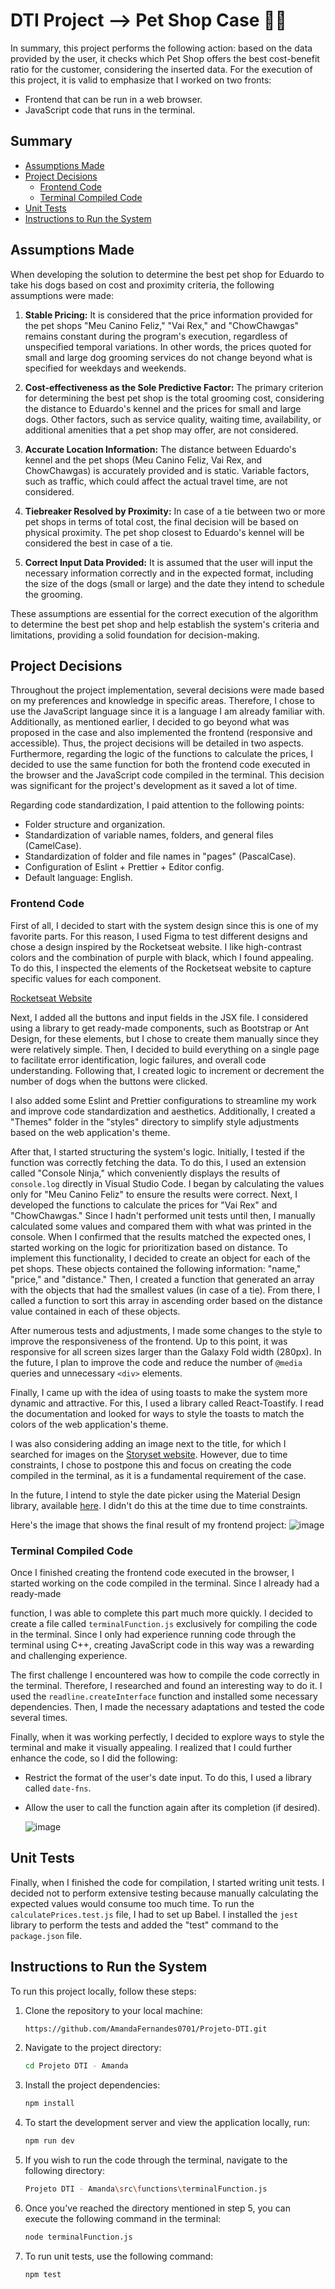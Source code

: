 # DTI Project --> Pet Shop Case 🐶🐾

In summary, this project performs the following action: based on the data provided by the user, it checks which Pet Shop offers the best cost-benefit ratio for the customer, considering the inserted data. For the execution of this project, it is valid to emphasize that I worked on two fronts:

- Frontend that can be run in a web browser.
- JavaScript code that runs in the terminal.

## Summary
- [Assumptions Made](#assumptions-made)
- [Project Decisions](#project-decisions)
  - [Frontend Code](#frontend-code)
  - [Terminal Compiled Code](#terminal-compiled-code)
- [Unit Tests](#unit-tests)
- [Instructions to Run the System](#instructions-to-run-the-system)

## Assumptions Made

When developing the solution to determine the best pet shop for Eduardo to take his dogs based on cost and proximity criteria, the following assumptions were made:

1. **Stable Pricing:** It is considered that the price information provided for the pet shops "Meu Canino Feliz," "Vai Rex," and "ChowChawgas" remains constant during the program's execution, regardless of unspecified temporal variations. In other words, the prices quoted for small and large dog grooming services do not change beyond what is specified for weekdays and weekends.

2. **Cost-effectiveness as the Sole Predictive Factor:** The primary criterion for determining the best pet shop is the total grooming cost, considering the distance to Eduardo's kennel and the prices for small and large dogs. Other factors, such as service quality, waiting time, availability, or additional amenities that a pet shop may offer, are not considered.

3. **Accurate Location Information:** The distance between Eduardo's kennel and the pet shops (Meu Canino Feliz, Vai Rex, and ChowChawgas) is accurately provided and is static. Variable factors, such as traffic, which could affect the actual travel time, are not considered.

4. **Tiebreaker Resolved by Proximity:** In case of a tie between two or more pet shops in terms of total cost, the final decision will be based on physical proximity. The pet shop closest to Eduardo's kennel will be considered the best in case of a tie.

5. **Correct Input Data Provided:** It is assumed that the user will input the necessary information correctly and in the expected format, including the size of the dogs (small or large) and the date they intend to schedule the grooming.

These assumptions are essential for the correct execution of the algorithm to determine the best pet shop and help establish the system's criteria and limitations, providing a solid foundation for decision-making.

## Project Decisions

Throughout the project implementation, several decisions were made based on my preferences and knowledge in specific areas. Therefore, I chose to use the JavaScript language since it is a language I am already familiar with. Additionally, as mentioned earlier, I decided to go beyond what was proposed in the case and also implemented the frontend (responsive and accessible). Thus, the project decisions will be detailed in two aspects. Furthermore, regarding the logic of the functions to calculate the prices, I decided to use the same function for both the frontend code executed in the browser and the JavaScript code compiled in the terminal. This decision was significant for the project's development as it saved a lot of time.

Regarding code standardization, I paid attention to the following points:

- Folder structure and organization.
- Standardization of variable names, folders, and general files (CamelCase).
- Standardization of folder and file names in "pages" (PascalCase).
- Configuration of Eslint + Prettier + Editor config.
- Default language: English.

### Frontend Code

First of all, I decided to start with the system design since this is one of my favorite parts. For this reason, I used Figma to test different designs and chose a design inspired by the Rocketseat website. I like high-contrast colors and the combination of purple with black, which I found appealing. To do this, I inspected the elements of the Rocketseat website to capture specific values for each component.

[Rocketseat Website](https://www.rocketseat.com.br/)

Next, I added all the buttons and input fields in the JSX file. I considered using a library to get ready-made components, such as Bootstrap or Ant Design, for these elements, but I chose to create them manually since they were relatively simple. Then, I decided to build everything on a single page to facilitate error identification, logic failures, and overall code understanding. Following that, I created logic to increment or decrement the number of dogs when the buttons were clicked.

I also added some Eslint and Prettier configurations to streamline my work and improve code standardization and aesthetics. Additionally, I created a "Themes" folder in the "styles" directory to simplify style adjustments based on the web application's theme.

After that, I started structuring the system's logic. Initially, I tested if the function was correctly fetching the data. To do this, I used an extension called "Console Ninja," which conveniently displays the results of `console.log` directly in Visual Studio Code. I began by calculating the values only for "Meu Canino Feliz" to ensure the results were correct. Next, I developed the functions to calculate the prices for "Vai Rex" and "ChowChawgas." Since I hadn't performed unit tests until then, I manually calculated some values and compared them with what was printed in the console. When I confirmed that the results matched the expected ones, I started working on the logic for prioritization based on distance. To implement this functionality, I decided to create an object for each of the pet shops. These objects contained the following information: "name," "price," and "distance." Then, I created a function that generated an array with the objects that had the smallest values (in case of a tie). From there, I called a function to sort this array in ascending order based on the distance value contained in each of these objects.

After numerous tests and adjustments, I made some changes to the style to improve the responsiveness of the frontend. Up to this point, it was responsive for all screen sizes larger than the Galaxy Fold width (280px). In the future, I plan to improve the code and reduce the number of `@media` queries and unnecessary `<div>` elements.

Finally, I came up with the idea of using toasts to make the system more dynamic and attractive. For this, I used a library called React-Toastify. I read the documentation and looked for ways to style the toasts to match the colors of the web application's theme.

I was also considering adding an image next to the title, for which I searched for images on the [Storyset website](https://storyset.com/dog). However, due to time constraints, I chose to postpone this and focus on creating the code compiled in the terminal, as it is a fundamental requirement of the case.

In the future, I intend to style the date picker using the Material Design library, available [here](https://m3.material.io/components/date-pickers/specs). I didn't do this at the time due to time constraints.

Here's the image that shows the final result of my frontend project:
  ![image](https://github.com/AmandaFernandes0701/Projeto-DTI/assets/116132492/1f856851-43c2-43e8-b2c9-201e1da989a5)

### Terminal Compiled Code

Once I finished creating the frontend code executed in the browser, I started working on the code compiled in the terminal. Since I already had a ready-made

 function, I was able to complete this part much more quickly. I decided to create a file called `terminalFunction.js` exclusively for compiling the code in the terminal. Since I only had experience running code through the terminal using C++, creating JavaScript code in this way was a rewarding and challenging experience.

The first challenge I encountered was how to compile the code correctly in the terminal. Therefore, I researched and found an interesting way to do it. I used the `readline.createInterface` function and installed some necessary dependencies. Then, I made the necessary adaptations and tested the code several times.

Finally, when it was working perfectly, I decided to explore ways to style the terminal and make it visually appealing. I realized that I could further enhance the code, so I did the following:

- Restrict the format of the user's date input. To do this, I used a library called `date-fns`.
- Allow the user to call the function again after its completion (if desired).

  ![image](https://github.com/AmandaFernandes0701/Projeto-DTI/assets/116132492/a5e033d1-e070-47f1-9076-fdea8dad20f3)

## Unit Tests

Finally, when I finished the code for compilation, I started writing unit tests. I decided not to perform extensive testing because manually calculating the expected values would consume too much time. To run the `calculatePrices.test.js` file, I had to set up Babel. I installed the `jest` library to perform the tests and added the "test" command to the `package.json` file.

## Instructions to Run the System

To run this project locally, follow these steps:

1. Clone the repository to your local machine:
   ```bash
   https://github.com/AmandaFernandes0701/Projeto-DTI.git
   ```

2. Navigate to the project directory:
   ```bash
   cd Projeto DTI - Amanda
   ```

3. Install the project dependencies:
   ```bash
   npm install
   ```

4. To start the development server and view the application locally, run:
   ```bash
   npm run dev
   ```

5. If you wish to run the code through the terminal, navigate to the following directory:
   ```bash
   Projeto DTI - Amanda\src\functions\terminalFunction.js
   ```

6. Once you've reached the directory mentioned in step 5, you can execute the following command in the terminal:
   ```bash
   node terminalFunction.js
   ```

7. To run unit tests, use the following command:
   ```bash
   npm test
   ```
